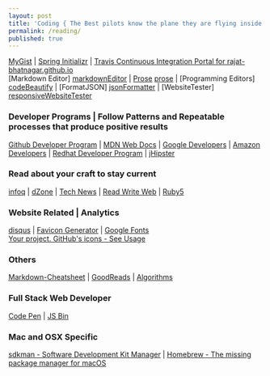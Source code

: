```yaml
---
layout: post
title: 'Coding { The Best pilots know the plane they are flying inside out }'
permalink: /reading/
published: true
---
```

<a href="https://gist.github.com/rajat-bhatnagar" target="_blank">MyGist</a> <t>|</t>
<a href="http://start.spring.io" target="_blank">Spring Initializr</a> <t>|</t>
<a href="https://travis-ci.org/rajat-bhatnagar/rajat-bhatnagar.github.io" target="_blank">Travis Continuous Integration Portal for rajat-bhatnagar.github.io</a><br>
[Markdown Editor] [markdownEditor] |
[Prose] [prose] |
[Programming Editors] [codeBeautify] | 
[FormatJSON] [jsonFormatter] | 
[WebsiteTester] [responsiveWebsiteTester]

[codeBeautify]: https://codebeautify.org
[prose]: http://prose.io/
[jsonFormatter]:  https://jsonformatter.org
[markdownEditor]: https://stackedit.io/editor
[responsiveWebsiteTester]: https://codebeautify.org/responsive-website-tester

### Developer Programs | Follow Patterns and Repeatable processes that produce positive results
<a href="https://developer.github.com/" target="_blank">Github Developer Program</a> <t>|</t>
<a href="https://developer.mozilla.org/en-US/" target="_blank">MDN Web Docs</a> <t>|</t>
<a href="https://developers.google.com/" target="_blank">Google Developers</a> <t>|</t>
<a href="https://developer.amazon.com/" target="_blank">Amazon Developers</a> <t>|</t>
<a href="https://developers.redhat.com/" target="_blank">Redhat Developer Program</a> <t>|</t>
<a href="http://www.jhipster.tech//" target="_blank">jHipster</a> <br>

### Read about your craft to stay current
<a href="https://www.infoq.com/" target="_blank">infoq</a> <t>|</t>
<a href="https://dzone.com" target="_blank">dZone</a> <t>|</t>
<a href="https://news.ycombinator.com/" target="_blank">Tech News</a> <t>|</t>
<a href="https://readwrite.com/" target="_blank">Read Write Web</a> <t>|</t>
<a href="https://ruby5.codeschool.com/" target="_blank">Ruby5</a><br>

### Website Related | Analytics
<a href="https://disqus.com/admin/" target="_blank">disqus</a> <t>|</t>
<a href="https://realfavicongenerator.net/" target="_blank">Favicon Generator</a> <t>|</t>
<a href="https://fonts.google.com/" target="_blank">Google Fonts</a> <br>
<a href="https://octicons.github.com/" target="_blank">Your project. GitHub's icons - See Usage</a> <br>

### Others
<a href="https://github.com/adam-p/markdown-here/wiki/Markdown-Cheatsheet#lists" target="_blank">Markdown-Cheatsheet</a> <t>|</t>
<a href="https://www.goodreads.com/Rajat_Bhatnagar" target="_blank">GoodReads</a> <t>|</t>
<a href="http://algs4.cs.princeton.edu/home/" target="_blank">Algorithms</a><br>

### Full Stack Web Developer
<a href="https://codepen.io" target="_blank">Code Pen</a> <t>|</t>
<a href="http://jsbin.com" target="_blank">JS Bin</a><br>

### Mac and OSX Specific
<a href="https://sdkman.io/" target="_blank">sdkman - Software Development Kit Manager</a> <t>|</t>
<a href="https://brew.sh/" target="_blank">Homebrew - The missing package manager for macOS</a><br>